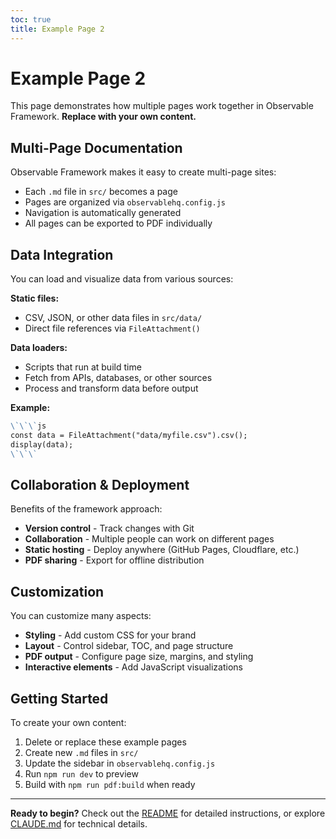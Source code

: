 ```yaml
---
toc: true
title: Example Page 2
---
```


# Example Page 2

This page demonstrates how multiple pages work together in Observable Framework. **Replace with your own content.**

## Multi-Page Documentation

Observable Framework makes it easy to create multi-page sites:

- Each `.md` file in `src/` becomes a page
- Pages are organized via `observablehq.config.js`
- Navigation is automatically generated
- All pages can be exported to PDF individually

## Data Integration

You can load and visualize data from various sources:

**Static files:**
- CSV, JSON, or other data files in `src/data/`
- Direct file references via `FileAttachment()`

**Data loaders:**
- Scripts that run at build time
- Fetch from APIs, databases, or other sources
- Process and transform data before output

**Example:**
```markdown
\`\`\`js
const data = FileAttachment("data/myfile.csv").csv();
display(data);
\`\`\`
```

## Collaboration & Deployment

Benefits of the framework approach:

- **Version control** - Track changes with Git
- **Collaboration** - Multiple people can work on different pages
- **Static hosting** - Deploy anywhere (GitHub Pages, Cloudflare, etc.)
- **PDF sharing** - Export for offline distribution

## Customization

You can customize many aspects:

- **Styling** - Add custom CSS for your brand
- **Layout** - Control sidebar, TOC, and page structure
- **PDF output** - Configure page size, margins, and styling
- **Interactive elements** - Add JavaScript visualizations

## Getting Started

To create your own content:

1. Delete or replace these example pages
2. Create new `.md` files in `src/`
3. Update the sidebar in `observablehq.config.js`
4. Run `npm run dev` to preview
5. Build with `npm run pdf:build` when ready

---

**Ready to begin?** Check out the [README](https://github.com/YOUR-USERNAME/YOUR-REPO-NAME#readme) for detailed instructions, or explore [CLAUDE.md](https://github.com/YOUR-USERNAME/YOUR-REPO-NAME/blob/main/CLAUDE.md) for technical details.
